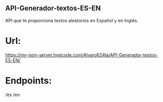 ## API-Generador-textos-ES-EN
API que te proporciona textos aleatorios en Español y en Inglés.

# Url:
https://my-json-server.typicode.com/Alvaro624la/API-Generador-textos-ES-EN/

# Endpoints: 
/es
/en
